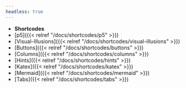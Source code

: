 ```yaml
---
headless: true
---
```


- **Shortcodes**
- [p5]({{< relref "/docs/shortcodes/p5" >}})
- [Visual-Illusions]({{< relref "/docs/shortcodes/visual-illusions" >}})
- [Buttons]({{< relref "/docs/shortcodes/buttons" >}})
- [Columns]({{< relref "/docs/shortcodes/columns" >}})
- [Hints]({{< relref "/docs/shortcodes/hints" >}})
- [Katex]({{< relref "/docs/shortcodes/katex" >}})
- [Mermaid]({{< relref "/docs/shortcodes/mermaid" >}})
- [Tabs]({{< relref "/docs/shortcodes/tabs" >}})
<br />
